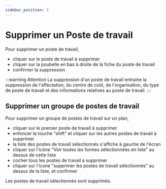 ```yaml
---
sidebar_position: 3
---
```

# Supprimer un Poste de travail

Pour supprimer un poste de travail,

-   cliquer sur le poste de travail à supprimer
-   cliquer sur la poubelle en bas à droite de la fiche du poste de travail
-   confirmer la suppression

:::warning Attention
La suppression d'un poste de travail entraine la suppression de l'affectation, du centre de coût, de l'organisation, du type de poste de travail et des informations relatives au poste de travail.
:::

## Supprimer un groupe de postes de travail

Pour supprimer un groupe de postes de travail sur un plan,

-   cliquer sur le premier poste de travail à supprimer
-   enfoncer la touche "shift" et cliquer sur les autres postes de travail à supprimer
-   la liste des postes de travail sélectionnés s'affiche à gauche de l'écran
-   cliquer sur l'icône "Voir toutes les formes sélectionnées en liste" au dessus de cette liste
-   cocher tous les postes de travail à supprimer
-   cliquer sur l'icone "supprimer les postes de travail sélectionnés" au dessus de la liste, et confirmer

Les postes de travail sélectionnés sont supprimés.